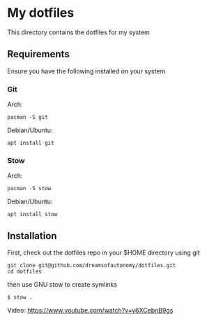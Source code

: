 # My dotfiles

This directory contains the dotfiles for my system

## Requirements

Ensure you have the following installed on your system

### Git
Arch:
```
pacman -S git
```
Debian/Ubuntu:
```
apt install git
```

### Stow
Arch:
```
pacman -S stow
```
Debian/Ubuntu: 
```
apt install stow
```

## Installation

First, check out the dotfiles repo in your $HOME directory using git
```
git clone git@github.com/dreamsofautonomy/dotfiles.git
cd dotfiles
```

then use GNU stow to create symlinks

```
$ stow .
```
Video: https://www.youtube.com/watch?v=y6XCebnB9gs
